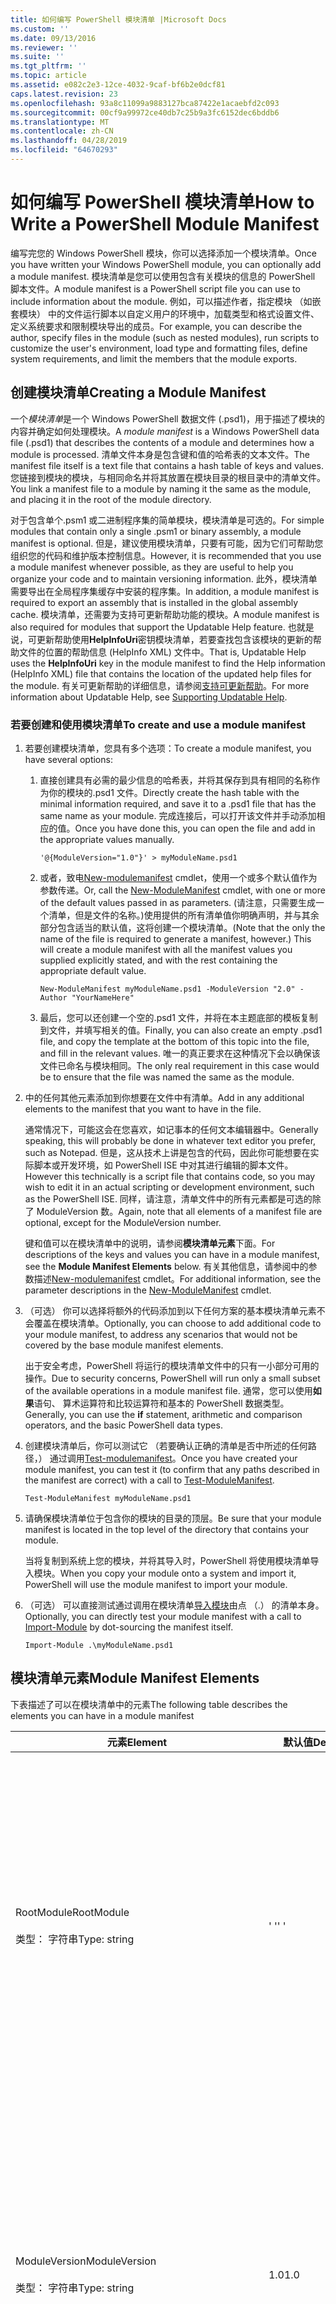 ```yaml
---
title: 如何编写 PowerShell 模块清单 |Microsoft Docs
ms.custom: ''
ms.date: 09/13/2016
ms.reviewer: ''
ms.suite: ''
ms.tgt_pltfrm: ''
ms.topic: article
ms.assetid: e082c2e3-12ce-4032-9caf-bf6b2e0dcf81
caps.latest.revision: 23
ms.openlocfilehash: 93a8c11099a9883127bca87422e1acaebfd2c093
ms.sourcegitcommit: 00cf9a99972ce40db7c25b9a3fc6152dec6bddb6
ms.translationtype: MT
ms.contentlocale: zh-CN
ms.lasthandoff: 04/28/2019
ms.locfileid: "64670293"
---
```

# <a name="how-to-write-a-powershell-module-manifest"></a><span data-ttu-id="35f71-102">如何编写 PowerShell 模块清单</span><span class="sxs-lookup"><span data-stu-id="35f71-102">How to Write a PowerShell Module Manifest</span></span>

<span data-ttu-id="35f71-103">编写完您的 Windows PowerShell 模块，你可以选择添加一个模块清单。</span><span class="sxs-lookup"><span data-stu-id="35f71-103">Once you have written your Windows PowerShell module, you can optionally add a module manifest.</span></span> <span data-ttu-id="35f71-104">模块清单是您可以使用包含有关模块的信息的 PowerShell 脚本文件。</span><span class="sxs-lookup"><span data-stu-id="35f71-104">A module manifest is a PowerShell script file you can use to include information about the module.</span></span> <span data-ttu-id="35f71-105">例如，可以描述作者，指定模块 （如嵌套模块） 中的文件运行脚本以自定义用户的环境中，加载类型和格式设置文件、 定义系统要求和限制模块导出的成员。</span><span class="sxs-lookup"><span data-stu-id="35f71-105">For example, you can describe the author, specify files in the module (such as nested modules), run scripts to customize the user's environment, load type and formatting files, define system requirements, and limit the members that the module exports.</span></span>

## <a name="creating-a-module-manifest"></a><span data-ttu-id="35f71-106">创建模块清单</span><span class="sxs-lookup"><span data-stu-id="35f71-106">Creating a Module Manifest</span></span>

<span data-ttu-id="35f71-107">一个*模块清单*是一个 Windows PowerShell 数据文件 (.psd1)，用于描述了模块的内容并确定如何处理模块。</span><span class="sxs-lookup"><span data-stu-id="35f71-107">A *module manifest* is a Windows PowerShell data file (.psd1) that describes the contents of a module and determines how a module is processed.</span></span> <span data-ttu-id="35f71-108">清单文件本身是包含键和值的哈希表的文本文件。</span><span class="sxs-lookup"><span data-stu-id="35f71-108">The manifest file itself is a text file that contains a hash table of keys and values.</span></span> <span data-ttu-id="35f71-109">您链接到模块的模块，与相同命名并将其放置在模块目录的根目录中的清单文件。</span><span class="sxs-lookup"><span data-stu-id="35f71-109">You link a manifest file to a module by naming it the same as the module, and placing it in the root of the module directory.</span></span>

<span data-ttu-id="35f71-110">对于包含单个.psm1 或二进制程序集的简单模块，模块清单是可选的。</span><span class="sxs-lookup"><span data-stu-id="35f71-110">For simple modules that contain only a single .psm1 or binary assembly, a module manifest is optional.</span></span> <span data-ttu-id="35f71-111">但是，建议使用模块清单，只要有可能，因为它们可帮助您组织您的代码和维护版本控制信息。</span><span class="sxs-lookup"><span data-stu-id="35f71-111">However, it is recommended that you use a module manifest whenever possible, as they are useful to help you organize your code and to maintain versioning information.</span></span> <span data-ttu-id="35f71-112">此外，模块清单需要导出在全局程序集缓存中安装的程序集。</span><span class="sxs-lookup"><span data-stu-id="35f71-112">In addition, a module manifest is required to export an assembly that is installed in the global assembly cache.</span></span> <span data-ttu-id="35f71-113">模块清单，还需要为支持可更新帮助功能的模块。</span><span class="sxs-lookup"><span data-stu-id="35f71-113">A module manifest is also required for modules that support the Updatable Help feature.</span></span> <span data-ttu-id="35f71-114">也就是说，可更新帮助使用**HelpInfoUri**密钥模块清单，若要查找包含该模块的更新的帮助文件的位置的帮助信息 (HelpInfo XML) 文件中。</span><span class="sxs-lookup"><span data-stu-id="35f71-114">That is, Updatable Help uses the **HelpInfoUri** key in the module manifest to find the Help information (HelpInfo XML) file that contains the location of the updated help files for the module.</span></span> <span data-ttu-id="35f71-115">有关可更新帮助的详细信息，请参阅[支持可更新帮助](./supporting-updatable-help.md)。</span><span class="sxs-lookup"><span data-stu-id="35f71-115">For more information about Updatable Help, see [Supporting Updatable Help](./supporting-updatable-help.md).</span></span>

### <a name="to-create-and-use-a-module-manifest"></a><span data-ttu-id="35f71-116">若要创建和使用模块清单</span><span class="sxs-lookup"><span data-stu-id="35f71-116">To create and use a module manifest</span></span>

1. <span data-ttu-id="35f71-117">若要创建模块清单，您具有多个选项：</span><span class="sxs-lookup"><span data-stu-id="35f71-117">To create a module manifest, you have several options:</span></span>

   1. <span data-ttu-id="35f71-118">直接创建具有必需的最少信息的哈希表，并将其保存到具有相同的名称作为你的模块的.psd1 文件。</span><span class="sxs-lookup"><span data-stu-id="35f71-118">Directly create the hash table with the minimal information required, and save it to a .psd1 file that has the same name as your module.</span></span> <span data-ttu-id="35f71-119">完成连接后，可以打开该文件并手动添加相应的值。</span><span class="sxs-lookup"><span data-stu-id="35f71-119">Once you have done this, you can open the file and add in the appropriate values manually.</span></span>

      `'@{ModuleVersion="1.0"}' > myModuleName.psd1`

   2. <span data-ttu-id="35f71-120">或者，致电[New-modulemanifest](/powershell/module/Microsoft.PowerShell.Core/New-ModuleManifest) cmdlet，使用一个或多个默认值作为参数传递。</span><span class="sxs-lookup"><span data-stu-id="35f71-120">Or, call the [New-ModuleManifest](/powershell/module/Microsoft.PowerShell.Core/New-ModuleManifest) cmdlet, with one or more of the default values passed in as parameters.</span></span> <span data-ttu-id="35f71-121">(请注意，只需要生成一个清单，但是文件的名称。)使用提供的所有清单值你明确声明，并与其余部分包含适当的默认值，这将创建一个模块清单。</span><span class="sxs-lookup"><span data-stu-id="35f71-121">(Note that the only the name of the file is required to generate a manifest, however.) This will create a module manifest with all the manifest values you supplied explicitly stated, and with the rest containing the appropriate default value.</span></span>

      `New-ModuleManifest myModuleName.psd1 -ModuleVersion "2.0" -Author "YourNameHere"`

   3. <span data-ttu-id="35f71-122">最后，您可以还创建一个空的.psd1 文件，并将在本主题底部的模板复制到文件，并填写相关的值。</span><span class="sxs-lookup"><span data-stu-id="35f71-122">Finally, you can also create an empty .psd1 file, and copy the template at the bottom of this topic into the file, and fill in the relevant values.</span></span> <span data-ttu-id="35f71-123">唯一的真正要求在这种情况下会以确保该文件已命名与模块相同。</span><span class="sxs-lookup"><span data-stu-id="35f71-123">The only real requirement in this case would be to ensure that the file was named the same as the module.</span></span>

2. <span data-ttu-id="35f71-124">中的任何其他元素添加到你想要在文件中有清单。</span><span class="sxs-lookup"><span data-stu-id="35f71-124">Add in any additional elements to the manifest that you want to have in the file.</span></span>

   <span data-ttu-id="35f71-125">通常情况下，可能这会在您喜欢，如记事本的任何文本编辑器中。</span><span class="sxs-lookup"><span data-stu-id="35f71-125">Generally speaking, this will probably be done in whatever text editor you prefer, such as Notepad.</span></span> <span data-ttu-id="35f71-126">但是，这从技术上讲是包含的代码，因此你可能想要在实际脚本或开发环境，如 PowerShell ISE 中对其进行编辑的脚本文件。</span><span class="sxs-lookup"><span data-stu-id="35f71-126">However this technically is a script file that contains code, so you may wish to edit it in an actual scripting or development environment, such as the PowerShell ISE.</span></span> <span data-ttu-id="35f71-127">同样，请注意，清单文件中的所有元素都是可选的除了 ModuleVersion 数。</span><span class="sxs-lookup"><span data-stu-id="35f71-127">Again, note that all elements of a manifest file are optional, except for the ModuleVersion number.</span></span>

   <span data-ttu-id="35f71-128">键和值可以在模块清单中的说明，请参阅**模块清单元素**下面。</span><span class="sxs-lookup"><span data-stu-id="35f71-128">For descriptions of the keys and values you can have in a module manifest, see the **Module Manifest Elements** below.</span></span> <span data-ttu-id="35f71-129">有关其他信息，请参阅中的参数描述[New-modulemanifest](/powershell/module/Microsoft.PowerShell.Core/New-ModuleManifest) cmdlet。</span><span class="sxs-lookup"><span data-stu-id="35f71-129">For additional information, see the parameter descriptions in the  [New-ModuleManifest](/powershell/module/Microsoft.PowerShell.Core/New-ModuleManifest) cmdlet.</span></span>

3. <span data-ttu-id="35f71-130">（可选） 你可以选择将额外的代码添加到以下任何方案的基本模块清单元素不会覆盖在模块清单。</span><span class="sxs-lookup"><span data-stu-id="35f71-130">Optionally, you can choose to add additional code to your module manifest, to address any scenarios that would not be covered by the base module manifest elements.</span></span>

   <span data-ttu-id="35f71-131">出于安全考虑，PowerShell 将运行的模块清单文件中的只有一小部分可用的操作。</span><span class="sxs-lookup"><span data-stu-id="35f71-131">Due to security concerns, PowerShell will run only a small subset of the available operations in a module manifest file.</span></span> <span data-ttu-id="35f71-132">通常，您可以使用**如果**语句、 算术运算符和比较运算符和基本的 PowerShell 数据类型。</span><span class="sxs-lookup"><span data-stu-id="35f71-132">Generally, you can use the **if** statement, arithmetic and comparison operators, and the basic PowerShell data types.</span></span>

4. <span data-ttu-id="35f71-133">创建模块清单后，你可以测试它 （若要确认正确的清单是否中所述的任何路径，） 通过调用[Test-modulemanifest](/powershell/module/Microsoft.PowerShell.Core/Test-ModuleManifest)。</span><span class="sxs-lookup"><span data-stu-id="35f71-133">Once you have created your module manifest, you can test it (to confirm that any paths described in the manifest are correct) with a call to [Test-ModuleManifest](/powershell/module/Microsoft.PowerShell.Core/Test-ModuleManifest).</span></span>

   `Test-ModuleManifest myModuleName.psd1`

5. <span data-ttu-id="35f71-134">请确保模块清单位于包含你的模块的目录的顶层。</span><span class="sxs-lookup"><span data-stu-id="35f71-134">Be sure that your module manifest is located in the top level of the directory that contains your module.</span></span>

   <span data-ttu-id="35f71-135">当将复制到系统上您的模块，并将其导入时，PowerShell 将使用模块清单导入模块。</span><span class="sxs-lookup"><span data-stu-id="35f71-135">When you copy your module onto a system and import it, PowerShell will use the module manifest to import your module.</span></span>

6. <span data-ttu-id="35f71-136">（可选） 可以直接测试通过调用在模块清单[导入模块](/powershell/module/Microsoft.PowerShell.Core/Import-Module)由点 （.） 的清单本身。</span><span class="sxs-lookup"><span data-stu-id="35f71-136">Optionally, you can directly test your module manifest with a call to [Import-Module](/powershell/module/Microsoft.PowerShell.Core/Import-Module) by dot-sourcing the manifest itself.</span></span>

   `Import-Module .\myModuleName.psd1`

## <a name="module-manifest-elements"></a><span data-ttu-id="35f71-137">模块清单元素</span><span class="sxs-lookup"><span data-stu-id="35f71-137">Module Manifest Elements</span></span>

<span data-ttu-id="35f71-138">下表描述了可以在模块清单中的元素</span><span class="sxs-lookup"><span data-stu-id="35f71-138">The following table describes the elements you can have in a module manifest</span></span>

|<span data-ttu-id="35f71-139">元素</span><span class="sxs-lookup"><span data-stu-id="35f71-139">Element</span></span>|<span data-ttu-id="35f71-140">默认值</span><span class="sxs-lookup"><span data-stu-id="35f71-140">Default</span></span>|<span data-ttu-id="35f71-141">说明</span><span class="sxs-lookup"><span data-stu-id="35f71-141">Description</span></span>|
|-------------|-------------|-----------------|
|<span data-ttu-id="35f71-142">RootModule</span><span class="sxs-lookup"><span data-stu-id="35f71-142">RootModule</span></span><br /><br /> <span data-ttu-id="35f71-143">类型： 字符串</span><span class="sxs-lookup"><span data-stu-id="35f71-143">Type: string</span></span>|<span data-ttu-id="35f71-144">' '</span><span class="sxs-lookup"><span data-stu-id="35f71-144">' '</span></span>|<span data-ttu-id="35f71-145">脚本模块或二进制模块文件与此清单相关联。</span><span class="sxs-lookup"><span data-stu-id="35f71-145">Script module or binary module file associated with this manifest.</span></span> <span data-ttu-id="35f71-146">以前版本的 PowerShell 称为 ModuleToProcess 此元素。</span><span class="sxs-lookup"><span data-stu-id="35f71-146">Previous versions of PowerShell called this element the ModuleToProcess.</span></span><br /><br /> <span data-ttu-id="35f71-147">可能的根模块的类型可以为空 (这会使这**清单**模块)，脚本模块的名称 (.psm1，这样，您**脚本**模块)，或二进制模块 （.exe 或.dll 的名称这使它成为**二进制**模块)。</span><span class="sxs-lookup"><span data-stu-id="35f71-147">Possible types for the root module can be empty (which will make this a **Manifest** module), the name of a script module (.psm1, which makes this a **Script** module), or the name of a binary module (.exe or .dll, which makes this a **Binary** module).</span></span> <span data-ttu-id="35f71-148">在此元素中放置一个模块清单 (.psd1) 或脚本文件 (.ps1) 的名称会导致错误发生。</span><span class="sxs-lookup"><span data-stu-id="35f71-148">Placing the name of a module manifest (.psd1) or a script file (.ps1) in this element will cause an error to occur.</span></span>|
|<span data-ttu-id="35f71-149">ModuleVersion</span><span class="sxs-lookup"><span data-stu-id="35f71-149">ModuleVersion</span></span><br /><br /> <span data-ttu-id="35f71-150">类型： 字符串</span><span class="sxs-lookup"><span data-stu-id="35f71-150">Type: string</span></span>|<span data-ttu-id="35f71-151">1.0</span><span class="sxs-lookup"><span data-stu-id="35f71-151">1.0</span></span>|<span data-ttu-id="35f71-152">此模块的版本号。</span><span class="sxs-lookup"><span data-stu-id="35f71-152">Version number of this module.</span></span> <span data-ttu-id="35f71-153">字符串必须能够将转换为 [System.Version]。</span><span class="sxs-lookup"><span data-stu-id="35f71-153">The string must be able to convert to [System.Version].</span></span> <span data-ttu-id="35f71-154">也就是说，#。 #。 #。 #。 #。</span><span class="sxs-lookup"><span data-stu-id="35f71-154">That is, '#.#.#.#.#'.</span></span> <span data-ttu-id="35f71-155">`Import-Module` 将加载找到的第一个模块 **$psModulePath** ，其中的名称匹配，但至少高 ModuleVersion，作为`-MinimumVersion`参数。</span><span class="sxs-lookup"><span data-stu-id="35f71-155">`Import-Module` will load the first module it finds on the **$psModulePath** that matches the name, and has at least as high a ModuleVersion, as the `-MinimumVersion` parameter.</span></span> <span data-ttu-id="35f71-156">若要导入特定版本，请使用`-RequiredVersion`参数，而是。</span><span class="sxs-lookup"><span data-stu-id="35f71-156">To import a specific version, use the`-RequiredVersion` parameter, instead.</span></span><br /><br /> <span data-ttu-id="35f71-157">示例： `ModuleVersion = '1.0'`</span><span class="sxs-lookup"><span data-stu-id="35f71-157">Example: `ModuleVersion = '1.0'`</span></span>|
|<span data-ttu-id="35f71-158">GUID</span><span class="sxs-lookup"><span data-stu-id="35f71-158">GUID</span></span><br /><br /> <span data-ttu-id="35f71-159">类型： 字符串</span><span class="sxs-lookup"><span data-stu-id="35f71-159">Type: string</span></span>|<span data-ttu-id="35f71-160">自动生成 GUID</span><span class="sxs-lookup"><span data-stu-id="35f71-160">Autogenerated GUID</span></span>|<span data-ttu-id="35f71-161">用于唯一标识此模块的 ID。</span><span class="sxs-lookup"><span data-stu-id="35f71-161">ID used to uniquely identify this module.</span></span> <span data-ttu-id="35f71-162">请注意，不能当前导入模块的 GUID。</span><span class="sxs-lookup"><span data-stu-id="35f71-162">Note that you cannot currently import a module by GUID.</span></span><br /><br /> <span data-ttu-id="35f71-163">示例： `GUID = 'cfc45206-1e49-459d-a8ad-5b571ef94857'`</span><span class="sxs-lookup"><span data-stu-id="35f71-163">Example: `GUID = 'cfc45206-1e49-459d-a8ad-5b571ef94857'`</span></span>|
|<span data-ttu-id="35f71-164">作者</span><span class="sxs-lookup"><span data-stu-id="35f71-164">Author</span></span><br /><br /> <span data-ttu-id="35f71-165">类型： 字符串</span><span class="sxs-lookup"><span data-stu-id="35f71-165">Type: string</span></span>|<span data-ttu-id="35f71-166">无</span><span class="sxs-lookup"><span data-stu-id="35f71-166">None</span></span>|<span data-ttu-id="35f71-167">此模块的作者。</span><span class="sxs-lookup"><span data-stu-id="35f71-167">Author of this module.</span></span><br /><br /> <span data-ttu-id="35f71-168">示例： `Author = 'AuthorNameHere'`</span><span class="sxs-lookup"><span data-stu-id="35f71-168">Example: `Author = 'AuthorNameHere'`</span></span>|
|<span data-ttu-id="35f71-169">CompanyName</span><span class="sxs-lookup"><span data-stu-id="35f71-169">CompanyName</span></span><br /><br /> <span data-ttu-id="35f71-170">类型： 字符串</span><span class="sxs-lookup"><span data-stu-id="35f71-170">Type: string</span></span>|<span data-ttu-id="35f71-171">Unknown</span><span class="sxs-lookup"><span data-stu-id="35f71-171">Unknown</span></span>|<span data-ttu-id="35f71-172">公司或供应商联系，此模块。</span><span class="sxs-lookup"><span data-stu-id="35f71-172">Company or vendor of this module.</span></span><br /><br /> <span data-ttu-id="35f71-173">示例： `CompanyName = 'Fabrikam'`</span><span class="sxs-lookup"><span data-stu-id="35f71-173">Example: `CompanyName = 'Fabrikam'`</span></span>|
|<span data-ttu-id="35f71-174">版权</span><span class="sxs-lookup"><span data-stu-id="35f71-174">Copyright</span></span><br /><br /> <span data-ttu-id="35f71-175">类型： 字符串</span><span class="sxs-lookup"><span data-stu-id="35f71-175">Type: string</span></span>|<span data-ttu-id="35f71-176">（c) [currentYear] [作者]。</span><span class="sxs-lookup"><span data-stu-id="35f71-176">(c) [currentYear] [Author].</span></span> <span data-ttu-id="35f71-177">保留所有权利。</span><span class="sxs-lookup"><span data-stu-id="35f71-177">All rights reserved.</span></span>|<span data-ttu-id="35f71-178">此模块的版权声明。</span><span class="sxs-lookup"><span data-stu-id="35f71-178">Copyright statement for this module.</span></span><br /><br /> <span data-ttu-id="35f71-179">示例： `Copyright = '2016 AuthorName. All rights reserved.'`</span><span class="sxs-lookup"><span data-stu-id="35f71-179">Example: `Copyright = '2016 AuthorName. All rights reserved.'`</span></span>|
|<span data-ttu-id="35f71-180">说明</span><span class="sxs-lookup"><span data-stu-id="35f71-180">Description</span></span><br /><br /> <span data-ttu-id="35f71-181">类型： 字符串</span><span class="sxs-lookup"><span data-stu-id="35f71-181">Type: string</span></span>|<span data-ttu-id="35f71-182">' '</span><span class="sxs-lookup"><span data-stu-id="35f71-182">' '</span></span>|<span data-ttu-id="35f71-183">此模块提供的功能的说明。</span><span class="sxs-lookup"><span data-stu-id="35f71-183">Description of the functionality provided by this module.</span></span><br /><br /> <span data-ttu-id="35f71-184">示例： `Description = 'This is a description of a module.'`</span><span class="sxs-lookup"><span data-stu-id="35f71-184">Example: `Description = 'This is a description of a module.'`</span></span>|
|<span data-ttu-id="35f71-185">PowerShellVersion</span><span class="sxs-lookup"><span data-stu-id="35f71-185">PowerShellVersion</span></span><br /><br /> <span data-ttu-id="35f71-186">类型： 字符串</span><span class="sxs-lookup"><span data-stu-id="35f71-186">Type: string</span></span>|<span data-ttu-id="35f71-187">' '</span><span class="sxs-lookup"><span data-stu-id="35f71-187">' '</span></span>|<span data-ttu-id="35f71-188">此模块所需的 Windows PowerShell 引擎的最低版本。</span><span class="sxs-lookup"><span data-stu-id="35f71-188">Minimum version of the Windows PowerShell engine required by this module.</span></span> <span data-ttu-id="35f71-189">当前有效的值为 1.0、 2.0、 3.0、 4.0 和 5.0。</span><span class="sxs-lookup"><span data-stu-id="35f71-189">Current valid values are 1.0, 2.0, 3.0, 4.0, and 5.0.</span></span><br /><br /> <span data-ttu-id="35f71-190">示例： `PowerShellVersion = '5.0'`</span><span class="sxs-lookup"><span data-stu-id="35f71-190">Example: `PowerShellVersion = '5.0'`</span></span>|
|<span data-ttu-id="35f71-191">PowerShellHostName</span><span class="sxs-lookup"><span data-stu-id="35f71-191">PowerShellHostName</span></span><br /><br /> <span data-ttu-id="35f71-192">类型： 字符串</span><span class="sxs-lookup"><span data-stu-id="35f71-192">Type: string</span></span>|<span data-ttu-id="35f71-193">' '</span><span class="sxs-lookup"><span data-stu-id="35f71-193">' '</span></span>|<span data-ttu-id="35f71-194">指定 Windows PowerShell 主机所需的模块的名称。</span><span class="sxs-lookup"><span data-stu-id="35f71-194">Specifies the name of the Windows PowerShell host that is required by the module.</span></span> <span data-ttu-id="35f71-195">通过 Windows PowerShell 提供此名称。</span><span class="sxs-lookup"><span data-stu-id="35f71-195">This name is provided by Windows PowerShell.</span></span> <span data-ttu-id="35f71-196">若要在程序中查找主机程序的名称，请键入： `$host.name` 。</span><span class="sxs-lookup"><span data-stu-id="35f71-196">To find the name of a host program, in the program, type: `$host.name` .</span></span><br /><br /> <span data-ttu-id="35f71-197">示例： `PowerShellHostName = 'Windows PowerShell ISE Host'`</span><span class="sxs-lookup"><span data-stu-id="35f71-197">Example: `PowerShellHostName = 'Windows PowerShell ISE Host'`</span></span>|
|<span data-ttu-id="35f71-198">PowerShellHostVersion</span><span class="sxs-lookup"><span data-stu-id="35f71-198">PowerShellHostVersion</span></span><br /><br /> <span data-ttu-id="35f71-199">类型： 字符串</span><span class="sxs-lookup"><span data-stu-id="35f71-199">Type: string</span></span>|<span data-ttu-id="35f71-200">' '</span><span class="sxs-lookup"><span data-stu-id="35f71-200">' '</span></span>|<span data-ttu-id="35f71-201">此模块所需的 Windows PowerShell 主机的最低版本。</span><span class="sxs-lookup"><span data-stu-id="35f71-201">Minimum version of the Windows PowerShell host required by this module.</span></span><br /><br /> <span data-ttu-id="35f71-202">示例： `PowerShellHostVersion = '2.0'`</span><span class="sxs-lookup"><span data-stu-id="35f71-202">Example: `PowerShellHostVersion = '2.0'`</span></span>|
|<span data-ttu-id="35f71-203">DotNetFrameworkVersion</span><span class="sxs-lookup"><span data-stu-id="35f71-203">DotNetFrameworkVersion</span></span><br /><br /> <span data-ttu-id="35f71-204">类型： 字符串</span><span class="sxs-lookup"><span data-stu-id="35f71-204">Type: string</span></span>|<span data-ttu-id="35f71-205">' '</span><span class="sxs-lookup"><span data-stu-id="35f71-205">' '</span></span>|<span data-ttu-id="35f71-206">此模块所需的 Microsoft.NET Framework 最低版本。</span><span class="sxs-lookup"><span data-stu-id="35f71-206">Minimum version of Microsoft .NET Framework required by this module.</span></span><br /><br /> <span data-ttu-id="35f71-207">示例： `DotNetFrameworkVersion = '3.5'`</span><span class="sxs-lookup"><span data-stu-id="35f71-207">Example: `DotNetFrameworkVersion = '3.5'`</span></span>|
|<span data-ttu-id="35f71-208">CLRVersion</span><span class="sxs-lookup"><span data-stu-id="35f71-208">CLRVersion</span></span><br /><br /> <span data-ttu-id="35f71-209">类型： 字符串</span><span class="sxs-lookup"><span data-stu-id="35f71-209">Type: string</span></span>|<span data-ttu-id="35f71-210">' '</span><span class="sxs-lookup"><span data-stu-id="35f71-210">' '</span></span>|<span data-ttu-id="35f71-211">公共语言运行时 (CLR) 所需的此模块的最低版本。</span><span class="sxs-lookup"><span data-stu-id="35f71-211">Minimum version of the common language runtime (CLR) required by this module.</span></span><br /><br /> <span data-ttu-id="35f71-212">示例： `CLRVersion = '3.5'`</span><span class="sxs-lookup"><span data-stu-id="35f71-212">Example: `CLRVersion = '3.5'`</span></span>|
|<span data-ttu-id="35f71-213">ProcessorArchitecture</span><span class="sxs-lookup"><span data-stu-id="35f71-213">ProcessorArchitecture</span></span><br /><br /> <span data-ttu-id="35f71-214">类型： 字符串</span><span class="sxs-lookup"><span data-stu-id="35f71-214">Type: string</span></span>|<span data-ttu-id="35f71-215">' '</span><span class="sxs-lookup"><span data-stu-id="35f71-215">' '</span></span>|<span data-ttu-id="35f71-216">处理器体系结构 （无、 X86 Amd64） 所需的此模块。</span><span class="sxs-lookup"><span data-stu-id="35f71-216">Processor architecture (None, X86, Amd64) required by this module.</span></span> <span data-ttu-id="35f71-217">有效值为 x86、AMD64、IA64 和 None（未知或未指定）。</span><span class="sxs-lookup"><span data-stu-id="35f71-217">Valid values are x86, AMD64, IA64, and None (unknown or unspecified).</span></span><br /><br /> <span data-ttu-id="35f71-218">示例： `ProcessorArchitecture = 'x86'`</span><span class="sxs-lookup"><span data-stu-id="35f71-218">Example: `ProcessorArchitecture = 'x86'`</span></span>|
|<span data-ttu-id="35f71-219">RequiredModules</span><span class="sxs-lookup"><span data-stu-id="35f71-219">RequiredModules</span></span><br /><br /> <span data-ttu-id="35f71-220">类型: [字符串 []]</span><span class="sxs-lookup"><span data-stu-id="35f71-220">Type: [string[]]</span></span>|<span data-ttu-id="35f71-221">@()</span><span class="sxs-lookup"><span data-stu-id="35f71-221">@()</span></span>|<span data-ttu-id="35f71-222">必须导入到全局环境之前导入此模块的模块。</span><span class="sxs-lookup"><span data-stu-id="35f71-222">Modules that must be imported into the global environment prior to importing this module.</span></span> <span data-ttu-id="35f71-223">这将加载列出，除非它们已加载任何模块。</span><span class="sxs-lookup"><span data-stu-id="35f71-223">This will load any modules listed unless they have already been loaded.</span></span> <span data-ttu-id="35f71-224">（例如，某些模块可能已加载的另一个模块。）。</span><span class="sxs-lookup"><span data-stu-id="35f71-224">(For example, some modules may already be loaded by a different module.).</span></span> <span data-ttu-id="35f71-225">还有可能要指定特定版本进行加载时，使用`RequiredVersion`而非`ModuleVersion`。</span><span class="sxs-lookup"><span data-stu-id="35f71-225">It is also possible to specify a specific version to load using `RequiredVersion` rather than `ModuleVersion`.</span></span> <span data-ttu-id="35f71-226">当使用`ModuleVersion`它会加载最少的指定的版本可用的最新版本。</span><span class="sxs-lookup"><span data-stu-id="35f71-226">When using `ModuleVersion` it will load the newest version available with a minimum of the version specified.</span></span><br /><br /> <span data-ttu-id="35f71-227">示例： `RequiredModules = @(@{ModuleName="myDependentModule"; ModuleVersion="2.0"; Guid="cfc45206-1e49-459d-a8ad-5b571ef94857"})`</span><span class="sxs-lookup"><span data-stu-id="35f71-227">Example: `RequiredModules = @(@{ModuleName="myDependentModule"; ModuleVersion="2.0"; Guid="cfc45206-1e49-459d-a8ad-5b571ef94857"})`</span></span><br /><br /> <span data-ttu-id="35f71-228">示例： `RequiredModules = @(@{ModuleName="myDependentModule"; RequiredVersion="1.5"; Guid="cfc45206-1e49-459d-a8ad-5b571ef94857"})`</span><span class="sxs-lookup"><span data-stu-id="35f71-228">Example: `RequiredModules = @(@{ModuleName="myDependentModule"; RequiredVersion="1.5"; Guid="cfc45206-1e49-459d-a8ad-5b571ef94857"})`</span></span>|
|<span data-ttu-id="35f71-229">RequiredAssemblies</span><span class="sxs-lookup"><span data-stu-id="35f71-229">RequiredAssemblies</span></span><br /><br /> <span data-ttu-id="35f71-230">类型: [字符串 []]</span><span class="sxs-lookup"><span data-stu-id="35f71-230">Type: [string[]]</span></span>|<span data-ttu-id="35f71-231">@()</span><span class="sxs-lookup"><span data-stu-id="35f71-231">@()</span></span>|<span data-ttu-id="35f71-232">必须在导入此模块之前加载的程序集。</span><span class="sxs-lookup"><span data-stu-id="35f71-232">Assemblies that must be loaded prior to importing this module.</span></span><br /><br /> <span data-ttu-id="35f71-233">请注意，与不同的 RequiredModules，PowerShell 将加载 RequiredAssemblies 是否尚未加载。</span><span class="sxs-lookup"><span data-stu-id="35f71-233">Note that unlike RequiredModules, PowerShell will load the RequiredAssemblies if they are not already loaded.</span></span>|
|<span data-ttu-id="35f71-234">ScriptsToProcess</span><span class="sxs-lookup"><span data-stu-id="35f71-234">ScriptsToProcess</span></span><br /><br /> <span data-ttu-id="35f71-235">类型: [字符串 []]</span><span class="sxs-lookup"><span data-stu-id="35f71-235">Type: [string[]]</span></span>|<span data-ttu-id="35f71-236">@()</span><span class="sxs-lookup"><span data-stu-id="35f71-236">@()</span></span>|<span data-ttu-id="35f71-237">导入模块调用方的会话状态中运行的脚本 (.ps1) 文件。</span><span class="sxs-lookup"><span data-stu-id="35f71-237">Script (.ps1) files that are run in the caller's session state when the module is imported.</span></span> <span data-ttu-id="35f71-238">这可能是全局会话状态的或对于嵌套模块，另一个模块的会话状态。</span><span class="sxs-lookup"><span data-stu-id="35f71-238">This could be the global session state or, for nested modules, the session state of another module.</span></span> <span data-ttu-id="35f71-239">可以使用这些脚本来准备环境，就像您可能会使用登录脚本。</span><span class="sxs-lookup"><span data-stu-id="35f71-239">You can use these scripts to prepare an environment just as you might use a login script.</span></span><br /><br /> <span data-ttu-id="35f71-240">在任何清单中列出的模块加载之前运行这些脚本。</span><span class="sxs-lookup"><span data-stu-id="35f71-240">These scripts are run before any of the modules listed in the manifest are loaded.</span></span>|
|<span data-ttu-id="35f71-241">TypesToProcess</span><span class="sxs-lookup"><span data-stu-id="35f71-241">TypesToProcess</span></span><br /><br /> <span data-ttu-id="35f71-242">类型: [对象 []]</span><span class="sxs-lookup"><span data-stu-id="35f71-242">Type: [Object[]]</span></span>|<span data-ttu-id="35f71-243">@()</span><span class="sxs-lookup"><span data-stu-id="35f71-243">@()</span></span>|<span data-ttu-id="35f71-244">键入要导入此模块时加载的文件 (.ps1xml)。</span><span class="sxs-lookup"><span data-stu-id="35f71-244">Type files (.ps1xml) to be loaded when importing this module.</span></span>|
|<span data-ttu-id="35f71-245">FormatsToProcess</span><span class="sxs-lookup"><span data-stu-id="35f71-245">FormatsToProcess</span></span><br /><br /> <span data-ttu-id="35f71-246">类型: [对象 []]</span><span class="sxs-lookup"><span data-stu-id="35f71-246">Type: [Object[]]</span></span>|<span data-ttu-id="35f71-247">@()</span><span class="sxs-lookup"><span data-stu-id="35f71-247">@()</span></span>|<span data-ttu-id="35f71-248">设置文件 (.ps1xml) 导入此模块时要加载的格式。</span><span class="sxs-lookup"><span data-stu-id="35f71-248">Format files (.ps1xml) to be loaded when importing this module.</span></span>|
|<span data-ttu-id="35f71-249">NestedModules</span><span class="sxs-lookup"><span data-stu-id="35f71-249">NestedModules</span></span><br /><br /> <span data-ttu-id="35f71-250">类型: [对象 []]</span><span class="sxs-lookup"><span data-stu-id="35f71-250">Type: [Object[]]</span></span>|<span data-ttu-id="35f71-251">@()</span><span class="sxs-lookup"><span data-stu-id="35f71-251">@()</span></span>|<span data-ttu-id="35f71-252">若要作为嵌套模块的 RootModule/ModuleToProcess 中指定的模块导入的模块。</span><span class="sxs-lookup"><span data-stu-id="35f71-252">Modules to import as nested modules of the module specified in RootModule/ModuleToProcess.</span></span><br /><br /> <span data-ttu-id="35f71-253">将模块名称添加到此元素是类似于调用`Import-Module`从脚本或程序集代码中。</span><span class="sxs-lookup"><span data-stu-id="35f71-253">Adding a module name to this element is similar to calling `Import-Module` from within your script or assembly code.</span></span> <span data-ttu-id="35f71-254">主要区别是，它是更轻松地查看什么要加载此处清单文件中。</span><span class="sxs-lookup"><span data-stu-id="35f71-254">The main difference is that it's easier to see what you are loading here in the manifest file.</span></span> <span data-ttu-id="35f71-255">此外，如果无法在此处加载模块，你将尚未具有加载实际模块。</span><span class="sxs-lookup"><span data-stu-id="35f71-255">Also, if a module fails to load here, you will not yet have loaded your actual module.</span></span><br /><br /> <span data-ttu-id="35f71-256">除了其他模块，你可能会加载以下脚本 (.ps1) 文件。</span><span class="sxs-lookup"><span data-stu-id="35f71-256">In addition to other modules, you may also load script (.ps1) files here.</span></span> <span data-ttu-id="35f71-257">这些文件将在根模块的上下文中执行。</span><span class="sxs-lookup"><span data-stu-id="35f71-257">These files will execute in the context of the root module.</span></span> <span data-ttu-id="35f71-258">（这相当于圆点溯源根模块中的脚本。）</span><span class="sxs-lookup"><span data-stu-id="35f71-258">(This is equivalent to dot sourcing the script in your root module.)</span></span>|
|<span data-ttu-id="35f71-259">FunctionsToExport</span><span class="sxs-lookup"><span data-stu-id="35f71-259">FunctionsToExport</span></span><br /><br /> <span data-ttu-id="35f71-260">键入：字符串</span><span class="sxs-lookup"><span data-stu-id="35f71-260">Type: String</span></span>|<span data-ttu-id="35f71-261">'\*'</span><span class="sxs-lookup"><span data-stu-id="35f71-261">'\*'</span></span>|<span data-ttu-id="35f71-262">指定到调用方的会话状态模块导出 （允许使用的字符的通配符） 的函数。</span><span class="sxs-lookup"><span data-stu-id="35f71-262">Specifies the functions that the module exports (wildcard characters are permitted) to the caller's session state.</span></span> <span data-ttu-id="35f71-263">默认情况下，导出的所有函数。</span><span class="sxs-lookup"><span data-stu-id="35f71-263">By default, all functions are exported.</span></span> <span data-ttu-id="35f71-264">可以使用此密钥来限制由模块导出的函数。</span><span class="sxs-lookup"><span data-stu-id="35f71-264">You can use this key to restrict the functions that are exported by the module.</span></span><br /><br /> <span data-ttu-id="35f71-265">调用方的会话状态可以是全局会话状态的或对于嵌套模块，另一个模块的会话状态。</span><span class="sxs-lookup"><span data-stu-id="35f71-265">The caller's session state can be the global session state or, for nested modules, the session state of another module.</span></span> <span data-ttu-id="35f71-266">当链接嵌套的模块，通过嵌套模块导出的所有函数都导出到全局会话状态中，除非使用 FunctionsToExport 密钥链中的模块将限制为该函数。</span><span class="sxs-lookup"><span data-stu-id="35f71-266">When chaining nested modules, all functions that are exported by a nested module will be exported to the global session state unless a module in the chain restricts the function by using the FunctionsToExport key.</span></span><br /><br /> <span data-ttu-id="35f71-267">如果清单还将导出的函数的别名，此密钥 AliasesToExport 键，可以删除其别名列出的函数，但此键不能将函数的别名添加到列表。</span><span class="sxs-lookup"><span data-stu-id="35f71-267">If the manifest also exports aliases for the functions, this key can remove functions whose aliases are listed in the AliasesToExport key, but this key cannot add function aliases to the list.</span></span>|
|<span data-ttu-id="35f71-268">CmdletsToExport</span><span class="sxs-lookup"><span data-stu-id="35f71-268">CmdletsToExport</span></span><br /><br /> <span data-ttu-id="35f71-269">键入：字符串</span><span class="sxs-lookup"><span data-stu-id="35f71-269">Type: String</span></span>|<span data-ttu-id="35f71-270">'\*'</span><span class="sxs-lookup"><span data-stu-id="35f71-270">'\*'</span></span>|<span data-ttu-id="35f71-271">指定模块导出 （允许使用的字符的通配符） 的 cmdlet。</span><span class="sxs-lookup"><span data-stu-id="35f71-271">Specifies the cmdlets that the module exports (wildcard characters are permitted).</span></span> <span data-ttu-id="35f71-272">默认情况下，导出所有 cmdlet。</span><span class="sxs-lookup"><span data-stu-id="35f71-272">By default, all cmdlets are exported.</span></span> <span data-ttu-id="35f71-273">可以使用此密钥来限制由模块导出的 cmdlet。</span><span class="sxs-lookup"><span data-stu-id="35f71-273">You can use this key to restrict the cmdlets that are exported by the module.</span></span><br /><br /> <span data-ttu-id="35f71-274">调用方的会话状态可以是全局会话状态的或对于嵌套模块，另一个模块的会话状态。</span><span class="sxs-lookup"><span data-stu-id="35f71-274">The caller's session state can be the global session state or, for nested modules, the session state of another module.</span></span> <span data-ttu-id="35f71-275">当您要串联嵌套的模块时，通过嵌套模块导出的所有 cmdlet 将最终都导出到全局会话状态除非通过使用 CmdletsToExport 密钥链中的模块将限制为该 cmdlet。</span><span class="sxs-lookup"><span data-stu-id="35f71-275">When you are chaining nested modules, all cmdlets that are exported by a nested module will be ultimately exported to the global session state unless a module in the chain restricts the cmdlet by using the CmdletsToExport key.</span></span><br /><br /> <span data-ttu-id="35f71-276">如果清单也会导出别名的 cmdlet，此密钥可以 AliasesToExport 键，删除列出其别名的 cmdlet，但此键不能将 cmdlet 别名添加到列表。</span><span class="sxs-lookup"><span data-stu-id="35f71-276">If the manifest also exports aliases for the cmdlets, this key can remove cmdlets whose aliases are listed in the AliasesToExport key, but this key cannot add cmdlet aliases to the list.</span></span>|
|<span data-ttu-id="35f71-277">VariablesToExport</span><span class="sxs-lookup"><span data-stu-id="35f71-277">VariablesToExport</span></span><br /><br /> <span data-ttu-id="35f71-278">键入：字符串</span><span class="sxs-lookup"><span data-stu-id="35f71-278">Type: String</span></span>|<span data-ttu-id="35f71-279">'\*'</span><span class="sxs-lookup"><span data-stu-id="35f71-279">'\*'</span></span>|<span data-ttu-id="35f71-280">指定到调用方的会话状态模块导出 （允许使用的字符的通配符） 的变量。</span><span class="sxs-lookup"><span data-stu-id="35f71-280">Specifies the variables that the module exports (wildcard characters are permitted) to the caller's session state.</span></span> <span data-ttu-id="35f71-281">默认情况下，导出所有变量。</span><span class="sxs-lookup"><span data-stu-id="35f71-281">By default, all variables are exported.</span></span> <span data-ttu-id="35f71-282">可以使用此密钥来限制由模块导出的变量。</span><span class="sxs-lookup"><span data-stu-id="35f71-282">You can use this key to restrict the variables that are exported by the module.</span></span><br /><br /> <span data-ttu-id="35f71-283">调用方的会话状态可以是全局会话状态的或对于嵌套模块，另一个模块的会话状态。</span><span class="sxs-lookup"><span data-stu-id="35f71-283">The caller's session state can be the global session state or, for nested modules, the session state of another module.</span></span> <span data-ttu-id="35f71-284">当您要串联嵌套的模块时，嵌套模块导出的所有变量都导出到全局会话状态中，除非使用 VariablesToExport 密钥链中的模块将限制为该变量。</span><span class="sxs-lookup"><span data-stu-id="35f71-284">When you are chaining nested modules, all variables that are exported by a nested module will be exported to the global session state unless a module in the chain restricts the variable by using the VariablesToExport key.</span></span><br /><br /> <span data-ttu-id="35f71-285">如果清单也会导出别名的变量，此密钥可以 AliasesToExport 键，删除列出其别名的变量，但此键不能将变量的别名添加到列表。</span><span class="sxs-lookup"><span data-stu-id="35f71-285">If the manifest also exports aliases for the variables, this key can remove variables whose aliases are listed in the AliasesToExport key, but this key cannot add variable aliases to the list.</span></span>|
|<span data-ttu-id="35f71-286">AliasesToExport</span><span class="sxs-lookup"><span data-stu-id="35f71-286">AliasesToExport</span></span><br /><br /> <span data-ttu-id="35f71-287">键入：字符串</span><span class="sxs-lookup"><span data-stu-id="35f71-287">Type: String</span></span>|<span data-ttu-id="35f71-288">'\*'</span><span class="sxs-lookup"><span data-stu-id="35f71-288">'\*'</span></span>|<span data-ttu-id="35f71-289">到调用方的会话状态指定模块导出 （允许使用的字符的通配符） 的别名。</span><span class="sxs-lookup"><span data-stu-id="35f71-289">Specifies the aliases that the module exports (wildcard characters are permitted) to the caller's session state.</span></span> <span data-ttu-id="35f71-290">默认情况下，导出所有别名。</span><span class="sxs-lookup"><span data-stu-id="35f71-290">By default, all aliases are exported.</span></span> <span data-ttu-id="35f71-291">可以使用此密钥来限制由模块导出的别名。</span><span class="sxs-lookup"><span data-stu-id="35f71-291">You can use this key to restrict the aliases that are exported by the module.</span></span><br /><br /> <span data-ttu-id="35f71-292">调用方的会话状态可以是全局会话状态的或对于嵌套模块，另一个模块的会话状态。</span><span class="sxs-lookup"><span data-stu-id="35f71-292">The caller's session state can be the global session state or, for nested modules, the session state of another module.</span></span> <span data-ttu-id="35f71-293">当您要串联嵌套的模块时，嵌套模块导出的所有别名将最终都导出到全局会话状态除非通过使用 AliasesToExport 密钥链中的模块将限制为该别名。</span><span class="sxs-lookup"><span data-stu-id="35f71-293">When you are chaining nested modules, all aliases that are exported by a nested module will be ultimately exported to the global session state unless a module in the chain restricts the alias by using the AliasesToExport key.</span></span>|
|<span data-ttu-id="35f71-294">ModuleList</span><span class="sxs-lookup"><span data-stu-id="35f71-294">ModuleList</span></span><br /><br /> <span data-ttu-id="35f71-295">类型: [字符串 []]</span><span class="sxs-lookup"><span data-stu-id="35f71-295">Type: [string[]]</span></span>|<span data-ttu-id="35f71-296">@()</span><span class="sxs-lookup"><span data-stu-id="35f71-296">@()</span></span>|<span data-ttu-id="35f71-297">指定与此模块，它们打包在所有模块。</span><span class="sxs-lookup"><span data-stu-id="35f71-297">Specifies all the modules that are packaged with this module.</span></span> <span data-ttu-id="35f71-298">可以使用模块名称和 GUID 的密钥中输入名称 （以逗号分隔字符串） 或哈希表作为这些模块。</span><span class="sxs-lookup"><span data-stu-id="35f71-298">These modules can be entered by name (a comma-separated string) or as a hash table with ModuleName and GUID keys.</span></span> <span data-ttu-id="35f71-299">哈希表也可能具有一个可选的 ModuleVersion 密钥。</span><span class="sxs-lookup"><span data-stu-id="35f71-299">The hash table can also have an optional ModuleVersion key.</span></span> <span data-ttu-id="35f71-300">ModuleList 键专门用于充当模块清单。</span><span class="sxs-lookup"><span data-stu-id="35f71-300">The ModuleList key is designed to act as a module inventory.</span></span> <span data-ttu-id="35f71-301">这些模块不会自动处理。</span><span class="sxs-lookup"><span data-stu-id="35f71-301">These modules are not automatically processed.</span></span>|
|<span data-ttu-id="35f71-302">文件列表</span><span class="sxs-lookup"><span data-stu-id="35f71-302">FileList</span></span><br /><br /> <span data-ttu-id="35f71-303">类型: [字符串 []]</span><span class="sxs-lookup"><span data-stu-id="35f71-303">Type: [string[]]</span></span>|<span data-ttu-id="35f71-304">@()</span><span class="sxs-lookup"><span data-stu-id="35f71-304">@()</span></span>|<span data-ttu-id="35f71-305">与此模块打包在一起的所有文件的列表。</span><span class="sxs-lookup"><span data-stu-id="35f71-305">List of all files packaged with this module.</span></span> <span data-ttu-id="35f71-306">使用 ModuleList，文件列表是作为一个清单的列表，帮助您，否则不处理。</span><span class="sxs-lookup"><span data-stu-id="35f71-306">As with ModuleList, FileList is to assist you as an inventory list, and is not otherwise processed.</span></span>|
|<span data-ttu-id="35f71-307">PrivateData</span><span class="sxs-lookup"><span data-stu-id="35f71-307">PrivateData</span></span><br /><br /> <span data-ttu-id="35f71-308">类型: [对象]</span><span class="sxs-lookup"><span data-stu-id="35f71-308">Type: [object]</span></span>|<span data-ttu-id="35f71-309">' '</span><span class="sxs-lookup"><span data-stu-id="35f71-309">' '</span></span>|<span data-ttu-id="35f71-310">指定要传递给 RootModule/ModuleToProcess 项指定的根模块所需任何专用数据。</span><span class="sxs-lookup"><span data-stu-id="35f71-310">Specifies any private data that needs to be passed to the root module specified by the RootModule/ModuleToProcess key.</span></span>|
|<span data-ttu-id="35f71-311">HelpInfoURI</span><span class="sxs-lookup"><span data-stu-id="35f71-311">HelpInfoURI</span></span><br /><br /> <span data-ttu-id="35f71-312">类型： 字符串</span><span class="sxs-lookup"><span data-stu-id="35f71-312">Type: string</span></span>|<span data-ttu-id="35f71-313">' '</span><span class="sxs-lookup"><span data-stu-id="35f71-313">' '</span></span>|<span data-ttu-id="35f71-314">此模块的 HelpInfo URI。</span><span class="sxs-lookup"><span data-stu-id="35f71-314">HelpInfo URI of this module.</span></span>|
|<span data-ttu-id="35f71-315">DefaultCommandPrefix</span><span class="sxs-lookup"><span data-stu-id="35f71-315">DefaultCommandPrefix</span></span><br /><br /> <span data-ttu-id="35f71-316">类型： 字符串</span><span class="sxs-lookup"><span data-stu-id="35f71-316">Type: string</span></span>|<span data-ttu-id="35f71-317">' '</span><span class="sxs-lookup"><span data-stu-id="35f71-317">' '</span></span>|<span data-ttu-id="35f71-318">此模块从导出的命令的默认前缀。</span><span class="sxs-lookup"><span data-stu-id="35f71-318">Default prefix for commands exported from this module.</span></span> <span data-ttu-id="35f71-319">重写默认前缀使用`Import-Module`的前缀。</span><span class="sxs-lookup"><span data-stu-id="35f71-319">Override the default prefix using `Import-Module` -Prefix.</span></span>|

## <a name="sample-module-manifest"></a><span data-ttu-id="35f71-320">示例模块清单</span><span class="sxs-lookup"><span data-stu-id="35f71-320">Sample Module Manifest</span></span>

<span data-ttu-id="35f71-321">下面的示例模块清单模块清单中显示的项和默认值。</span><span class="sxs-lookup"><span data-stu-id="35f71-321">The following sample module manifest shows the keys and default values in a module manifest.</span></span> <span data-ttu-id="35f71-322">此示例中已通过使用`New-ModuleManifest`在 Windows PowerShell 3.0 中的 cmdlet。</span><span class="sxs-lookup"><span data-stu-id="35f71-322">This example was created by using the `New-ModuleManifest` cmdlet in Windows PowerShell 3.0.</span></span> <span data-ttu-id="35f71-323">在创建多个模块时，可以使用此 cmdlet 来创建稍后可修改为不同的模块清单模板。</span><span class="sxs-lookup"><span data-stu-id="35f71-323">When creating multiple modules, you can use this cmdlet to create a manifest template that can then be modified for different modules.</span></span>

```powershell
#
# Module manifest for module 'myManifest'
#
# Generated by: User01
#
# Generated on: 1/24/2012
#

@{

# Script module or binary module file associated with this manifest
#RootModule = ''

# Version number of this module.
ModuleVersion = '1.0'

# ID used to uniquely identify this module
GUID = 'd0a9150d-b6a4-4b17-a325-e3a24fed0aa9'

# Author of this module
Author = 'User01'

# Company or vendor of this module
CompanyName = 'Unknown'

# Copyright statement for this module
Copyright = '(c) 2012 User01. All rights reserved.'

# Description of the functionality provided by this module
# Description = ''

# Minimum version of the Windows PowerShell engine required by this module
# PowerShellVersion = ''

# Name of the Windows PowerShell host required by this module
# PowerShellHostName = ''

# Minimum version of the Windows PowerShell host required by this module
# PowerShellHostVersion = ''

# Minimum version of the .NET Framework required by this module
# DotNetFrameworkVersion = ''

# Minimum version of the common language runtime (CLR) required by this module
# CLRVersion = ''

# Processor architecture (None, X86, Amd64) required by this module
# ProcessorArchitecture = ''

# Modules that must be imported into the global environment prior to importing this module
# RequiredModules = @()

# Assemblies that must be loaded prior to importing this module
# RequiredAssemblies = @()

# Script files (.ps1) that are run in the caller's environment prior to importing this module
# ScriptsToProcess = @()

# Type files (.ps1xml) to be loaded when importing this module
# TypesToProcess = @()

# Format files (.ps1xml) to be loaded when importing this module
# FormatsToProcess = @()

# Modules to import as nested modules of the module specified in RootModule/ModuleToProcess
# NestedModules = @()

# Functions to export from this module
FunctionsToExport = '*'

# Cmdlets to export from this module
CmdletsToExport = '*'

# Variables to export from this module
VariablesToExport = '*'

# Aliases to export from this module
AliasesToExport = '*'

# List of all modules packaged with this module
# ModuleList = @()

# List of all files packaged with this module
# FileList = @()

# Private data to pass to the module specified in RootModule/ModuleToProcess
# PrivateData = ''

# HelpInfo URI of this module
# HelpInfoURI = ''

# Default prefix for commands exported from this module. Override the default prefix using Import-Module -Prefix.
# DefaultCommandPrefix = ''

}

```

## <a name="see-also"></a><span data-ttu-id="35f71-324">另请参阅</span><span class="sxs-lookup"><span data-stu-id="35f71-324">See Also</span></span>

[<span data-ttu-id="35f71-325">编写 Windows PowerShell 模块</span><span class="sxs-lookup"><span data-stu-id="35f71-325">Writing a Windows PowerShell Module</span></span>](./writing-a-windows-powershell-module.md)
